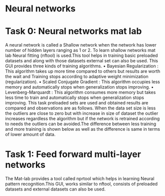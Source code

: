 # Neural networks

# Task 0: Neural networks mat lab
A neural network is called a Shallow network when the network has lower number of hidden layers
ranging as 1 or 2.
To learn shallow networks mat lab Neural fitting (nftool) is used.This tool helps in training basic
preloaded datasets and along with those datasets external set can also be used.
This GUI provides three kinds of training algorithms.
• Bayesian Regularization :
This algorithm takes up more time compared to others but results are worth the wait and Training
stops according to adaptive weight minimization (regularization).
• Scaled Conjugate Gradient :
This algorithm occupies less memory and automatically stops when generalization stops improving.
• Levenberg-Marquardt :
This algorithm consumes more memory but takes less time to train and automatically stops when
generalization stops improving.
This task preloaded sets are used and obtained results are compared and observations are as follows.
When the data set size is less the outliers are close to zero but with increase in size of dataset the outlier
increases regardless the algorithm but if the network is retrained according to needs the outliers can be
avoided.The difference between less training and more training is shown below as well as the difference is
same in terms of lower amount of data.

# Task 1: Feed forward multi-layer networks
The Mat-lab provides a tool called nprtool which helps in learning Neural pattern recognition.This
GUI, works similar to nftool, consists of preloaded datasets and external datasets can also be used.
